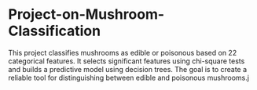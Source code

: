 # Project-on-Mushroom-Classification
This project classifies mushrooms as edible or poisonous based on 22 categorical features. It selects significant features using chi-square tests and builds a predictive model using decision trees. The goal is to create a reliable tool for distinguishing between edible and poisonous mushrooms.j
